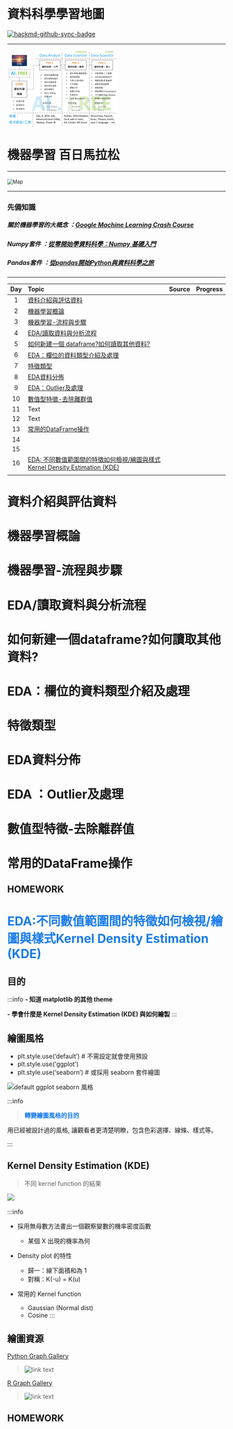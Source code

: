 # 資料科學學習地圖

[![hackmd-github-sync-badge](https://hackmd.io/MJUqlpCzTe2lABohydZQZQ/badge)](https://hackmd.io/MJUqlpCzTe2lABohydZQZQ)


---

<img src="https://github.com/chenkenanalytic/img/blob/master/spe-ke/%E5%AD%B8%E7%BF%92%E8%97%8D%E5%9C%96.jpg?raw=true" style="zoom: 25%;" />

# 機器學習 百日馬拉松

---

<img src="https://camo.githubusercontent.com/097fbf775d6614c786514b800ce9f475ed01d3f3/68747470733a2f2f692e696d6775722e636f6d2f7a4931307a6a352e706e67" alt="Map" style="zoom:80%;" />

---

### 先備知識

##### 關於機器學習的大概念 ：[Google Machine Learning Crash Course](https://developers.google.com/machine-learning/crash-course/ml-intro)

##### Numpy套件                         ：[從零開始學資料科學：Numpy 基礎入門](https://blog.techbridge.cc/2017/07/28/data-science-101-numpy-tutorial/)

##### Pandas套件                         ：[從pandas開始Python與資料科學之旅 ](https://medium.com/datainpoint/%E5%BE%9E-pandas-%E9%96%8B%E5%A7%8B-python-%E8%88%87%E8%B3%87%E6%96%99%E7%A7%91%E5%AD%B8%E4%B9%8B%E6%97%85-8dee36796d4a)

---


| Day | Topic                                                                                | Source | Progress |
|:---:|:------------------------------------------------------------------------------------ | ------ | --- |
|  1  | [資料介紹與評估資料](#Day-1-資料介紹與評估資料)                                      |        |     |
|  2  | [機器學習概論](#機器學習概論)                                                        |        |     |
|  3  | [機器學習-流程與步驟](#機器學習-流程與步驟)                                          |        |     |
|  4  | [EDA/讀取資料與分析流程](#EDA/讀取資料與分析流程)                                    |        |     |
|  5  | [如何新建一個 dataframe?如何讀取其他資料?](#如何新建一個dataframe?如何讀取其他資料?) |        |     |
|  6  | [EDA：欄位的資料類型介紹及處理](#EDA：欄位的資料類型介紹及處理)                      |        |     |
|  7  | [特徵類型](#特徵類型)                                                                |        |     |
|  8  | [EDA資料分佈](#EDA資料分佈)                                                          |        |     |
|  9  | [EDA：Outlier及處理](#EDA：Outlier及處理)                                      |        |     |
| 10  | [數值型特徵-去除離群值](#數值型特徵-去除離群值)                                      |        |     |
| 11  | Text                                                                                 |        |     |
| 12  | Text                                                                                 |        |     |
| 13  | [常用的DataFrame操作](#常用的DataFrame操作)                                          |        |     |
| 14 |  | | |
| 15 |  | | |
| 16 | [EDA: 不同數值範圍間的特徵如何檢視/繪圖與樣式Kernel Density Estimation (KDE)](#EDA:不同數值範圍間的特徵如何檢視/繪圖與樣式Kernel-Density-Estimation-\(KDE\)) | | |
|  |  | | |

# 資料介紹與評估資料
# 機器學習概論
# 機器學習-流程與步驟
# EDA/讀取資料與分析流程
# 如何新建一個dataframe?如何讀取其他資料?
# EDA：欄位的資料類型介紹及處理
# 特徵類型
# EDA資料分佈
# EDA ：Outlier及處理
# 數值型特徵-去除離群值
# 
# 

# 常用的DataFrame操作
## HOMEWORK

# <font color=#1B7CEB>EDA:不同數值範圍間的特徵如何檢視/繪圖與樣式Kernel Density Estimation (KDE)</font>

## 目的

:::info
**- 知道 matplotlib 的其他 theme**

**- 學會什麼是 Kernel Density Estimation (KDE) 與如何繪製**
:::

## 繪圖風格

- plt.style.use(‘default’) # 不需設定就會使用預設
- plt.style.use('ggplot')
- plt.style.use(‘seaborn’) # 或採用 seaborn 套件繪圖

![ default ggplot seaborn 風格](https://ai100-fileentity.cupoy.com/ml100/dailytask/1586225294169/1594093518238)



:::info
> **<font color=#1B7CEB> 轉變繪圖風格的目的 </font>**

用已經被設計過的風格, 讓觀看者更清楚明瞭，包含色彩選擇、線條、樣式等。

:::

## Kernel Density Estimation (KDE)

> 不同 kernel function 的結果

![](https://ai100-fileentity.cupoy.com/ml100/dailytask/1586225294169/1594009345517)

:::info

- 採用無母數方法畫出一個觀察變數的機率密度函數
  - 某個 X 出現的機率為何
  
- Density plot 的特性
  - 歸一：線下面積和為 1
  - 對稱：K(-u) = K(u)
  
- 常用的 Kernel function
  - Gaussian (Normal dist)
  - Cosine
:::

## 繪圖資源

[Python Graph Gallery](https://python-graph-gallery.com/)
> ![link text](https://ai100-fileentity.cupoy.com/ml100/dailytask/1586225294169/1594010130470)

[R Graph Gallery](https://www.r-graph-gallery.com/)
> ![link text](https://ai100-fileentity.cupoy.com/ml100/dailytask/1586225294169/1594010232046)

## HOMEWORK

